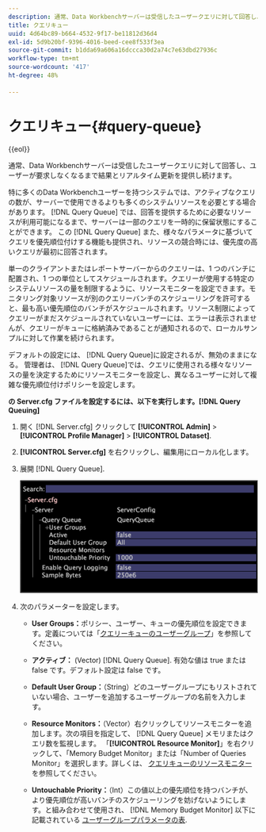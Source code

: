 ```yaml
---
description: 通常、Data Workbenchサーバーは受信したユーザークエリに対して回答し、ユーザーが要求しなくなるまで結果とリアルタイム更新を提供し続けます。
title: クエリキュー
uuid: 4d64bc89-b664-4532-9f17-be11812d36d4
exl-id: 5d9b20bf-9396-4016-beed-cee8f533f3ea
source-git-commit: b1dda69a606a16dccca30d2a74c7e63dbd27936c
workflow-type: tm+mt
source-wordcount: '417'
ht-degree: 48%

---
```


# クエリキュー{#query-queue}

{{eol}}

通常、Data Workbenchサーバーは受信したユーザークエリに対して回答し、ユーザーが要求しなくなるまで結果とリアルタイム更新を提供し続けます。

特に多くのData Workbenchユーザーを持つシステムでは、アクティブなクエリの数が、サーバーで使用できるよりも多くのシステムリソースを必要とする場合があります。 [!DNL Query Queue] では、回答を提供するために必要なリソースが利用可能になるまで、サーバーは一部のクエリを一時的に保留状態にすることができます。 この [!DNL Query Queue] また、様々なパラメータに基づいてクエリを優先順位付けする機能も提供され、リソースの競合時には、優先度の高いクエリが最初に回答されます。

単一のクライアントまたはレポートサーバーからのクエリーは、1 つのバンチに配置され、1 つの単位としてスケジュールされます。クエリーが使用する特定のシステムリソースの量を制限するように、リソースモニターを設定できます。モニタリング対象リソースが別のクエリーバンチのスケジューリングを許可すると、最も高い優先順位のバンチがスケジュールされます。リソース制限によってクエリーがまだスケジュールされていないユーザーには、エラーは表示されませんが、クエリーがキューに格納済みであることが通知されるので、ローカルサンプルに対して作業を続けられます。

デフォルトの設定には、 [!DNL Query Queue]に設定されるが、無効のままになる。 管理者は、 [!DNL Query Queue]では、クエリに使用される様々なリソースの量を決定するためにリソースモニターを設定し、異なるユーザーに対して複雑な優先順位付けポリシーを設定します。

**の Server.cfg ファイルを設定するには、以下を実行します。[!DNL Query Queuing]**

1. 開く [!DNL Server.cfg] クリックして **[!UICONTROL Admin]** > **[!UICONTROL Profile Manager]** > **[!UICONTROL Dataset]**.
1. **[!UICONTROL Server.cfg]** を右クリックし、編集用にローカル化します。
1. 展開 [!DNL Query Queue].

   ![](assets/queryqueue1.png)

1. 次のパラメーターを設定します。

   * **User Groups：**&#x200B;ポリシー、ユーザー、キューの優先順位を設定できます。定義については「[クエリーキューのユーザーグループ](../../../../home/c-get-started/c-admin-intrf/c-query-que/c-query-que-user-grps.md#concept-5555f51402ed49419c067d61738474c1)」を参照してください。

   * **アクティブ：** (Vector) [!DNL Query Queue]. 有効な値は true または false です。デフォルト設定は false です。

   * **Default User Group：**（String）どのユーザーグループにもリストされていない場合、ユーザーを追加するユーザーグループの名前を入力します。
   * **Resource Monitors：**（Vector）右クリックしてリソースモニターを追加します。次の項目を指定して、 [!DNL Query Queue] メモリまたはクエリ数を監視します。 「**[!UICONTROL Resource Monitor]**」を右クリックして、「Memory Budget Monitor」または「Number of Queries Monitor」を選択します。詳しくは、 [クエリキューのリソースモニター](../../../../home/c-get-started/c-admin-intrf/c-query-que/c-query-que-res-mon.md#concept-0840967b228c4d5ba3b59b4b2759f325) を参照してください。

   * **Untouchable Priority：**（Int）この値以上の優先順位を持つバンチが、より優先順位が高いバンチのスケジューリングを妨げないようにします。と組み合わせて使用され、 [!DNL Memory Budget Monitor] 以下に記載されている [ユーザーグループパラメータの表](../../../../home/c-get-started/c-admin-intrf/c-query-que/c-query-que-user-grps.md#concept-5555f51402ed49419c067d61738474c1).
